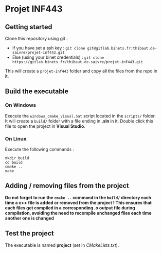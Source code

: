# Projet INF443

## Getting started

Clone this repository using git :

-   If you have set a ssh key : `git clone git@gitlab.binets.fr:thibaut.de-saivre/projet-inf443.git`
-   Else (using your binet credentials) : `git clone https://gitlab.binets.fr/thibaut.de-saivre/projet-inf443.git`

This will create a `projet-inf443` folder and copy all the files from the repo in it.

## Build the executable

### On Windows

Execute the `windows_cmake_visual.bat` script located in the `scripts/` folder. It will create a `build/` folder with a file ending in **.sln** in it.
Double click this file to open the project in **Visual Studio**.

### On Linux

Execute the following commands :

```
mkdir build
cd build
cmake ..
make
```

## Adding / removing files from the project

**Do not forget to run the `cmake ..` command in the `build/` directory each time a c++ file is added or removed from the project ! This ensures that each files get compiled in a corresponding .o output file during compilation, avoiding the need to recompile unchanged files each time another one is changed**

## Test the project

The executable is named **project** (set in _CMakeLists.txt_).
